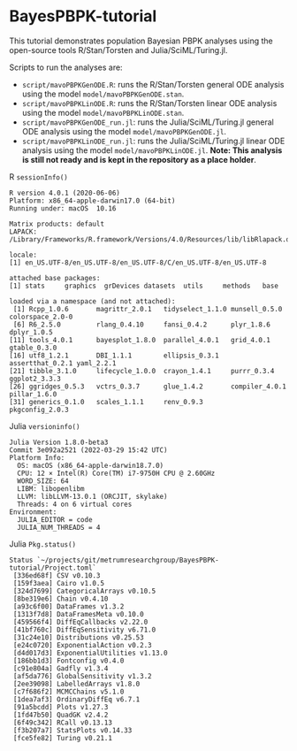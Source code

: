 # BayesPBPK-tutorial

This tutorial demonstrates population Bayesian PBPK analyses using the open-source tools R/Stan/Torsten and Julia/SciML/Turing.jl. 

Scripts to run the analyses are:

- `script/mavoPBPKGenODE.R`: runs the R/Stan/Torsten general ODE analysis using the model `model/mavoPBPKGenODE.stan`.
- `script/mavoPBPKLinODE.R`: runs the R/Stan/Torsten linear ODE analysis using the model `model/mavoPBPKLinODE.stan`.
- `script/mavoPBPKGenODE_run.jl`: runs the Julia/SciML/Turing.jl general ODE analysis using the model `model/mavoPBPKGenODE.jl`.
- `script/mavoPBPKLinODE_run.jl`: runs the Julia/SciML/Turing.jl linear ODE analysis using the model `model/mavoPBPKLinODE.jl`. **Note: This analysis is still not ready and is kept in the repository as a place holder**. 

R `sessionInfo()`

```
R version 4.0.1 (2020-06-06)
Platform: x86_64-apple-darwin17.0 (64-bit)
Running under: macOS  10.16

Matrix products: default
LAPACK: /Library/Frameworks/R.framework/Versions/4.0/Resources/lib/libRlapack.dylib

locale:
[1] en_US.UTF-8/en_US.UTF-8/en_US.UTF-8/C/en_US.UTF-8/en_US.UTF-8

attached base packages:
[1] stats     graphics  grDevices datasets  utils     methods   base     

loaded via a namespace (and not attached):
 [1] Rcpp_1.0.6       magrittr_2.0.1   tidyselect_1.1.0 munsell_0.5.0    colorspace_2.0-0
 [6] R6_2.5.0         rlang_0.4.10     fansi_0.4.2      plyr_1.8.6       dplyr_1.0.5     
[11] tools_4.0.1      bayesplot_1.8.0  parallel_4.0.1   grid_4.0.1       gtable_0.3.0    
[16] utf8_1.2.1       DBI_1.1.1        ellipsis_0.3.1   assertthat_0.2.1 yaml_2.2.1      
[21] tibble_3.1.0     lifecycle_1.0.0  crayon_1.4.1     purrr_0.3.4      ggplot2_3.3.3   
[26] ggridges_0.5.3   vctrs_0.3.7      glue_1.4.2       compiler_4.0.1   pillar_1.6.0    
[31] generics_0.1.0   scales_1.1.1     renv_0.9.3       pkgconfig_2.0.3 
```

Julia `versioninfo()`

```
Julia Version 1.8.0-beta3
Commit 3e092a2521 (2022-03-29 15:42 UTC)
Platform Info:
  OS: macOS (x86_64-apple-darwin18.7.0)
  CPU: 12 × Intel(R) Core(TM) i7-9750H CPU @ 2.60GHz
  WORD_SIZE: 64
  LIBM: libopenlibm
  LLVM: libLLVM-13.0.1 (ORCJIT, skylake)
  Threads: 4 on 6 virtual cores
Environment:
  JULIA_EDITOR = code
  JULIA_NUM_THREADS = 4
```

Julia `Pkg.status()`

```
Status `~/projects/git/metrumresearchgroup/BayesPBPK-tutorial/Project.toml`
 [336ed68f] CSV v0.10.3
 [159f3aea] Cairo v1.0.5
 [324d7699] CategoricalArrays v0.10.5
 [8be319e6] Chain v0.4.10
 [a93c6f00] DataFrames v1.3.2
 [1313f7d8] DataFramesMeta v0.10.0
 [459566f4] DiffEqCallbacks v2.22.0
 [41bf760c] DiffEqSensitivity v6.71.0
 [31c24e10] Distributions v0.25.53
 [e24c0720] ExponentialAction v0.2.3
 [d4d017d3] ExponentialUtilities v1.13.0
 [186bb1d3] Fontconfig v0.4.0
 [c91e804a] Gadfly v1.3.4
 [af5da776] GlobalSensitivity v1.3.2
 [2ee39098] LabelledArrays v1.8.0
 [c7f686f2] MCMCChains v5.1.0
 [1dea7af3] OrdinaryDiffEq v6.7.1
 [91a5bcdd] Plots v1.27.3
 [1fd47b50] QuadGK v2.4.2
 [6f49c342] RCall v0.13.13
 [f3b207a7] StatsPlots v0.14.33
 [fce5fe82] Turing v0.21.1
```
